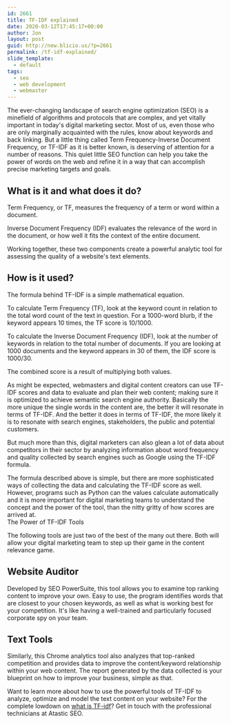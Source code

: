 ```yaml
---
id: 2661
title: TF-IDF explained
date: 2020-03-12T17:45:17+00:00
author: Jon
layout: post
guid: http://new.blicio.us/?p=2661
permalink: /tf-idf-explained/
slide_template:
  - default
tags:
  - seo
  - web development
  - webmaster
---
```

The ever-changing landscape of search engine optimization (SEO) is a minefield of algorithms and protocols that are complex, and yet vitally important in today's digital marketing sector. Most of us, even those who are only marginally acquainted with the rules, know about keywords and back linking. But a little thing called Term Frequency-Inverse Document Frequency, or TF-IDF as it is better known, is deserving of attention for a number of reasons. This quiet little SEO function can help you take the power of words on the web and refine it in a way that can accomplish precise marketing targets and goals.

## What is it and what does it do?

Term Frequency, or TF, measures the frequency of a term or word within a document.

Inverse Document Frequency (IDF) evaluates the relevance of the word in the document, or how well it fits the context of the entire document.

Working together, these two components create a powerful analytic tool for assessing the quality of a website's text elements.

## How is it used?

The formula behind TF-IDF is a simple mathematical equation.

To calculate Term Frequency (TF), look at the keyword count in relation to the total word count of the text in question. For a 1000-word blurb, if the keyword appears 10 times, the TF score is 10/1000.

To calculate the Inverse Document Frequency (IDF), look at the number of keywords in relation to the total number of documents. If you are looking at 1000 documents and the keyword appears in 30 of them, the IDF score is 1000/30.

The combined score is a result of multiplying both values.

As might be expected, webmasters and digital content creators can use TF-IDF scores and data to evaluate and plan their web content; making sure it is optimized to achieve semantic search engine authority. Basically the more unique the single words in the content are, the better it will resonate in terms of TF-IDF. And the better it does in terms of TF-IDF, the more likely it is to resonate with search engines, stakeholders, the public and potential customers.

But much more than this, digital marketers can also glean a lot of data about competitors in their sector by analyzing information about word frequency and quality collected by search engines such as Google using the TF-IDF formula.

The formula described above is simple, but there are more sophisticated ways of collecting the data and calculating the TF-IDF score as well. However, programs such as Python can the values calculate automatically and it is more important for digital marketing teams to understand the concept and the power of the tool, than the nitty gritty of how scores are arrived at.  
The Power of TF-IDF Tools

The following tools are just two of the best of the many out there. Both will allow your digital marketing team to step up their game in the content relevance game.

## Website Auditor

Developed by SEO PowerSuite, this tool allows you to examine top ranking content to improve your own. Easy to use, the program identifies words that are closest to your chosen keywords, as well as what is working best for your competition. It's like having a well-trained and particularly focused corporate spy on your team.

## Text Tools

Similarly, this Chrome analytics tool also analyzes that top-ranked competition and provides data to improve the content/keyword relationship within your web content. The report generated by the data collected is your blueprint on how to improve your business, simple as that.

Want to learn more about how to use the powerful tools of TF-IDF to analyze, optimize and model the text content on your website? For the complete lowdown on [what is TF-idf](https://www.atastic.com/tf-idf/)? Get in touch with the professional technicians at Atastic SEO.
